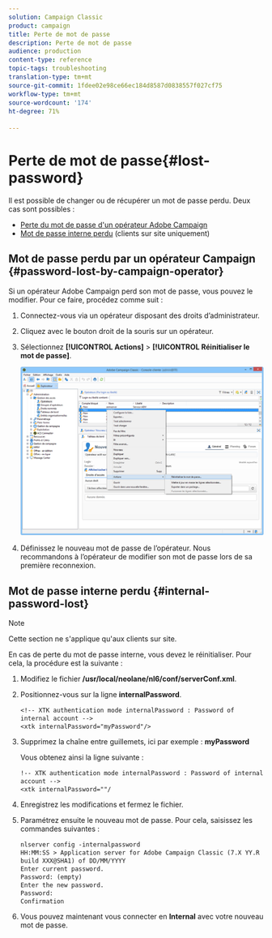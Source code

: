 ```yaml
---
solution: Campaign Classic
product: campaign
title: Perte de mot de passe
description: Perte de mot de passe
audience: production
content-type: reference
topic-tags: troubleshooting
translation-type: tm+mt
source-git-commit: 1fdee02e98ce66ec184d8587d0838557f027cf75
workflow-type: tm+mt
source-wordcount: '174'
ht-degree: 71%

---
```



# Perte de mot de passe{#lost-password}

Il est possible de changer ou de récupérer un mot de passe perdu.
Deux cas sont possibles :

* [Perte du mot de passe d&#39;un opérateur Adobe Campaign](#password-lost-by-campaign-operator)
* [Mot de passe interne perdu](#internal-password-lost)  (clients sur site uniquement)

## Mot de passe perdu par un opérateur Campaign {#password-lost-by-campaign-operator}

Si un opérateur Adobe Campaign perd son mot de passe, vous pouvez le modifier.
Pour ce faire, procédez comme suit :

1. Connectez-vous via un opérateur disposant des droits d’administrateur.
1. Cliquez avec le bouton droit de la souris sur un opérateur.
1. Sélectionnez **[!UICONTROL Actions]** > **[!UICONTROL Réinitialiser le mot de passe]**.

   ![](assets/operator-passwd.png)

1. Définissez le nouveau mot de passe de l’opérateur. Nous recommandons à l’opérateur de modifier son mot de passe lors de sa première reconnexion.

## Mot de passe interne perdu {#internal-password-lost}

>[!NOTE]
>
>Cette section ne s&#39;applique qu&#39;aux clients sur site.

En cas de perte du mot de passe interne, vous devez le réinitialiser. Pour cela, la procédure est la suivante :

1. Modifiez le fichier **/usr/local/neolane/nl6/conf/serverConf.xml**.

1. Positionnez-vous sur la ligne **internalPassword**.

   ```
   <!-- XTK authentication mode internalPassword : Password of internal account -->
   <xtk internalPassword="myPassword"/>
   ```

1. Supprimez la chaîne entre guillemets, ici par exemple : **myPassword**

   Vous obtenez ainsi la ligne suivante :

   ```
   !-- XTK authentication mode internalPassword : Password of internal account -->
   <xtk internalPassword=""/
   ```

1. Enregistrez les modifications et fermez le fichier.

1. Paramétrez ensuite le nouveau mot de passe. Pour cela, saisissez les commandes suivantes :

   ```
   nlserver config -internalpassword
   HH:MM:SS > Application server for Adobe Campaign Classic (7.X YY.R build XXX@SHA1) of DD/MM/YYYY
   Enter current password.
   Password: (empty)
   Enter the new password.
   Password: 
   Confirmation 
   ```

1. Vous pouvez maintenant vous connecter en **Internal** avec votre nouveau mot de passe.
